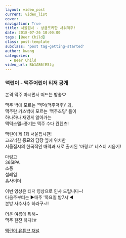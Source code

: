 ```yaml
---
layout: video_post
current: video_list
cover:  
navigation: True
title: 서울집시 - 상큼포키한 사워맥주!
date: 2018-07-26 10:00:00
tags: [Beer Child]
class: post-template
subclass: 'post tag-getting-started'
author: kwang
categories:
  - Beer Child
video_url: Bb1AB6fEStg
---
```


### 맥린이 - 맥주어린이 티저 공개 


본격 맥주 마시면서 떠드는 방송♡

맥주 밖에 모르는 '맥덕(맥주덕후)' 과,<br>
맥주란 카스밖에 모르는 '맥주초딩' 들이 <br>
하나하나 재밌게 알아가는<br>
맥덕스멜~풍기는 맥주 수다 컨텐츠!<br>

맥린이 제 1화 서울집시편! <br>
고즈넉한 종묘와 담장 옆에 위치한  <br>
서울집시의 한국적인 매력과 새로 출시된 '마링고' 테스터 시음기!<br>

마링고<br>
365IPA<br>
소풍<br>
설레임<br>
홉사이더 <br>

이번 영상은 티저 영상으로 인사 드립니다~!<br>
다음주부터는 ▶매주 '목요일 밤7시'◀ <br>
본방 사수사수 하라구~!!<br>

더운 여름에 뭐해~ <br>
맥주 한잔 하자!☆<br>

[맥린이 유튜브 채널](https://www.youtube.com/channel/UCKWclNzINS9c_b4QIP5OCQA)